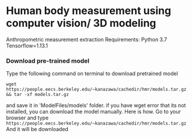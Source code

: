 # Human body measurement using computer vision/ 3D modeling
Anthropometric measurement extraction
Requirements: Python 3.7
Tensorflow=1.13.1

###  Download pre-trained model
Type the following command on terminal to download pretrained model

`wget https://people.eecs.berkeley.edu/~kanazawa/cachedir/hmr/models.tar.gz && tar -xf models.tar.gz`

and save it in 'ModelFiles/models' folder.
if you have wget error that its not installed, you can download the model manually.
Here is how.
Go to your browser and type `https://people.eecs.berkeley.edu/~kanazawa/cachedir/hmr/models.tar.gz`
And it will be downloaded
